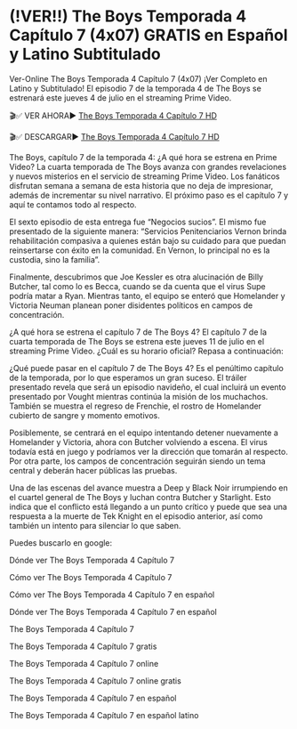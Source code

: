 # (!VER!!) The Boys Temporada 4 Capítulo 7 (4x07) GRATIS en Español y Latino Subtitulado

Ver-Online The Boys Temporada 4 Capítulo 7 (4x07) ¡Ver Completo en Latino y Subtitulado! El episodio 7 de la temporada 4 de The Boys se estrenará este jueves 4 de julio en el streaming Prime Video.

🎬✅ VER AHORA▶ [The Boys Temporada 4 Capítulo 7 HD](https://t.co/g2Z4HEP8qW)

🎬✅ DESCARGAR▶ [The Boys Temporada 4 Capítulo 7 HD](https://t.co/g2Z4HEP8qW)

The Boys, capítulo 7 de la temporada 4: ¿A qué hora se estrena en Prime Video?
La cuarta temporada de The Boys avanza con grandes revelaciones y nuevos misterios en el servicio de streaming Prime Video. Los fanáticos disfrutan semana a semana de esta historia que no deja de impresionar, además de incrementar su nivel narrativo. El próximo paso es el capítulo 7 y aquí te contamos todo al respecto.

El sexto episodio de esta entrega fue “Negocios sucios”. El mismo fue presentado de la siguiente manera: “Servicios Penitenciarios Vernon brinda rehabilitación compasiva a quienes están bajo su cuidado para que puedan reinsertarse con éxito en la comunidad. En Vernon, lo principal no es la custodia, sino la familia”.

Finalmente, descubrimos que Joe Kessler es otra alucinación de Billy Butcher, tal como lo es Becca, cuando se da cuenta que el virus Supe podría matar a Ryan. Mientras tanto, el equipo se enteró que Homelander y Victoria Neuman planean poner disidentes políticos en campos de concentración.

¿A qué hora se estrena el capítulo 7 de The Boys 4?
El capítulo 7 de la cuarta temporada de The Boys se estrena este jueves 11 de julio en el streaming Prime Video. ¿Cuál es su horario oficial? Repasa a continuación:

¿Qué puede pasar en el capítulo 7 de The Boys 4?
Es el penúltimo capítulo de la temporada, por lo que esperamos un gran suceso. El tráiler presentado revela que será un episodio navideño, el cual incluirá un evento presentado por Vought mientras continúa la misión de los muchachos. También se muestra el regreso de Frenchie, el rostro de Homelander cubierto de sangre y momento emotivos.

Posiblemente, se centrará en el equipo intentando detener nuevamente a Homelander y Victoria, ahora con Butcher volviendo a escena. El virus todavía está en juego y podríamos ver la dirección que tomarán al respecto. Por otra parte, los campos de concentración seguirán siendo un tema central y deberán hacer públicas las pruebas.

Una de las escenas del avance muestra a Deep y Black Noir irrumpiendo en el cuartel general de The Boys y luchan contra Butcher y Starlight. Esto indica que el conflicto está llegando a un punto crítico y puede que sea una respuesta a la muerte de Tek Knight en el episodio anterior, así como también un intento para silenciar lo que saben.

Puedes buscarlo en google:

Dónde ver The Boys Temporada 4 Capítulo 7

Cómo ver The Boys Temporada 4 Capítulo 7

Cómo ver The Boys Temporada 4 Capítulo 7 en español

Dónde ver The Boys Temporada 4 Capítulo 7 en español

The Boys Temporada 4 Capítulo 7

The Boys Temporada 4 Capítulo 7 gratis

The Boys Temporada 4 Capítulo 7 online

The Boys Temporada 4 Capítulo 7 online gratis

The Boys Temporada 4 Capítulo 7 en español

The Boys Temporada 4 Capítulo 7 en español latino
